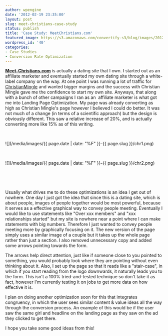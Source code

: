 ```yaml
---
author: wpengine
date: '2012-02-19 23:35:00'
layout: post
slug: meet-christians-case-study
status: publish
title: 'Case Study: MeetChristians.com'
featured_image: https://s3.amazonaws.com/convertify-s3/blog/images/2012/02/mc-chart.png
wordpress_id: '40'
categories:
- Case Studies
- Conversion Rate Optimization
---
```


[**Meet-Christians.com**](http://meet-christians.com) is actually a dating site that I own. I started out as an affiliate marketer and eventually started my own dating site through a white-label company on the way. At one point I was running a lot of traffic for [ChristianMingle](http://christianmingle.com) and wanted bigger margins and the success with Christian Mingle gave me the confidence to start my own site. Anyways, that along with a bunch of other campaigns I ran as an  affiliate marketer is what got me into Landing Page Optimization. My page was already converting as high as Christian Mingle's page however I believed I could do better. It was not much of a change (in terms of a scientific approach) but the design is obviously different. This saw a relative increase of 20%, and is actually converting more like 15% as of this writing.

 

![](/media/images/{{ page.date | date: "%F" }}-{{ page.slug }}/chr1.png)

 

![](/media/images/{{ page.date | date: "%F" }}-{{ page.slug }}/chr2.png)

 

 

Usually what drives me to do these optimizations is an idea I get out of nowhere. One day I just got the idea that since this is a dating site, which is about people, images of people together would be most powerful, because it serves as a effective graphical way to convey people meeting. Eventually I would like to use statements like "Over xxx members" and "xxx relationships started" but my site is nowhere near a point where I can make statements with big numbers. Therefore I just wanted to convey people meeting more by graphically focusing on it. The new version of the page simply uses a similar image of a couple but it takes up the whole page rather than just a section. I also removed unnecessary copy and added some arrows pointing towards the form.

The arrows help direct attention, just like if someone close to you pointed to something, you would probably look where they are pointing without even thinking about it. Also, I set up the page so that it reads like a "stair-case", in which if you start reading from the logo downwards, it naturally leads you to the form. This isn't a 100% tried-and-tested technique so don't take it as fact, however I'm currently testing it on jobs to get more data on how effective it is.

I plan on doing another optimization soon for this that integrates congruency, in which the user sees similar content & value ideas all the way through the conversion process. An example of this would be if the user saw the same girl and headline on the landing page as they saw on the ad they clicked to get there.

I hope you take some good ideas from this!
